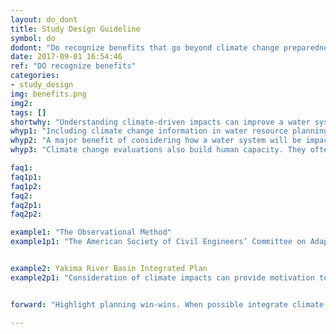 ```yaml
---
layout: do_dont
title: Study Design Guideline
symbol: do
dodont: "Do recognize benefits that go beyond climate change preparedness"
date: 2017-09-01 16:54:46
ref: "DO recognize benefits"
categories:
- study_design
img: benefits.png
img2: 
tags: []
shortwhy: "Understanding climate-driven impacts can improve a water system's adaptive capacity and resiliency now and in the future."
whyp1: "Including climate change information in water resource planning and management can reveal system vulnerabilities and uncover ways to improve system resilience. This aligns with the traditional planning process, which tests system responses to a range of hydroclimate conditions (from normal to extreme) along with a broad range of other factors that determine system performance, including changes in demographics, system demands, environmental constraints, infrastructure concerns, and finance scenarios.  Climate change vulnerability evaluations must be undertaken via the addition of a broader range of possible futures than are indicated by historical records alone, although they need not be a separate project (e.g., mainstreaming climate change considerations, Vogel et al. (2016b))."
whyp2: "A major benefit of considering how a water system will be impacted by future change is that it raises questions of how the current system is understood and how it might be understood better. This can lead to innovations that can help improve a water system’s hydrologic modeling capabilities generally.  For example, the Portland Water Bureau used a climate assessment as an opportunity to set up an in-house hydrologic model for the Bull Run watershed, Portland’s primary water supply (Vogel et al. 2016a). Additionally, understanding ways to be more prepared for climate-driven impacts and addressing the inherent uncertainties in future climate in planning can improve a water system’s adaptive capacity and resiliency generally (Olsen et al. 2015; Frietag et al. 2012) and motivate and facilitate improvements in ongoing management, including drought monitoring, streamflow forecasting for floods and droughts, and enhanced water conservation."
whyp3: "Climate change evaluations also build human capacity. They often require decision makers address difficult questions such as how to value dissimilar types of impacts (Willows and Connell 2003). They can motivate people with different management goals such as irrigation districts and environmental groups to work together (Eberhart et al. 2013; Malloch and Garrity 2015).  Ultimately, the ability of a community to rapidly recover from a disaster is increased when a diverse group of stakeholders can work together to monitor potential hazards and modify plans and activities to accommodate future change (NRC 2011)."

faq1:
faq1p1:
faq1p2:
faq2:
faq2p1:
faq2p2:

example1: "The Observational Method"
example1p1: "The American Society of Civil Engineers’ Committee on Adapting to Climate Change recommends a modified version of the Observational Method as a useful approach for including climate change in planning that would also make the system more adaptable to other changes (e.g., population and land use change).  The goal of the Observational Method, developed in geotechnical engineering over 60 years ago, is to design a system with contingencies for all foreseeable problems the system might face. Then, the system is continuously monitored (in a reliable, transparent way) for metrics which indicate when it is time to enact the contingencies. This assures safety and allows for more economic design, as long as changing conditions are monitored and design modifications are possible including funds, authority, and willingness. An example would be increasing water storage incrementally through time to store water to compensate for disappearing snow pack. If future flexibility is not guaranteed or there is no solution for all hypothetical problems, even those with low probability of occurrence, then the design should be based on least favorable conditions (Olsen et al. 2015).  The method is helpful for gradual changes that can be monitored.  For water resources, this could help in adapting to sea-level rise or changing permafrost, but may not be appropriate for extreme events where damages may occur before changing conditions can be observed (Olsen et al. 2015)." 


example2: Yakima River Basin Integrated Plan 
example2p1: "Consideration of climate impacts can provide motivation to overcome longstanding differences. As a newspaper article jointly written by an irrigator, an environmentalist, and a tribal member states, “After 30 years of conflict and increasingly frequent drought in the Yakima River Basin, a diverse coalition of farmers, conservationists, the Yakama Nation, and government officials have hammered out a national precedent-setting vision to improve water security for farms and communities, bring back salmon and steelhead, and protect and restore the streams and forests of the river’s headwaters” (Eberhart et al. 2013). This unusual coalition was largely motivated by climate concerns, coupled with endangered fisheries and a failed attempt to build the Black Rock Reservoir (Malloch and Garrity 2015). The climate impact studies, done at the University of Washington from 2007 to 2009, showed the basin was especially susceptible to loss of snowpack, a water supply source that allows the basin’s five constructed reservoirs to hold water for irrigation from the region’s wet winter to the dry summer (Elsner et al. 2010; Vano et al. 2010b)."


forward: "Highlight planning win-wins. When possible integrate climate change evaluations into ongoing monitoring, planning, and operation improvement efforts. Together they can serve to improve the systems’ resilience to floods, droughts, and other hazards." 

---
```

